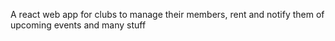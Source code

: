 A react web app for clubs to manage their members, rent and notify them of upcoming events and many stuff
